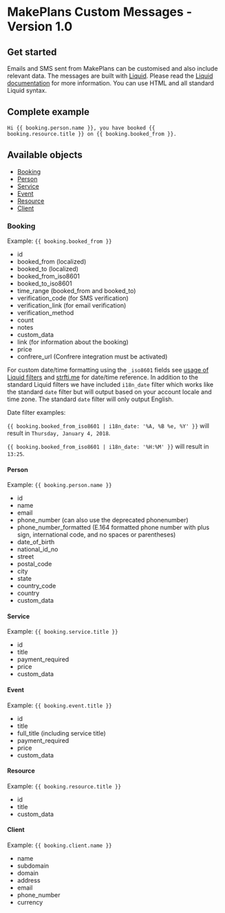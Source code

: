 # MakePlans Custom Messages - Version 1.0

## Get started

Emails and SMS sent from MakePlans can be customised and also include relevant data. The messages are built with [Liquid](http://liquidmarkup.org). Please read the [Liquid documentation](https://github.com/Shopify/liquid/wiki) for more information. You can use HTML and all standard Liquid syntax.

## Complete example

```
Hi {{ booking.person.name }}, you have booked {{ booking.resource.title }} on {{ booking.booked_from }}.
```

## Available objects

* [Booking](#booking)
* [Person](#person)
* [Service](#service)
* [Event](#event)
* [Resource](#resoure)
* [Client](#client)

### Booking

Example: `{{ booking.booked_from }}`

* id
* booked_from (localized)
* booked_to (localized)
* booked_from_iso8601
* booked_to_iso8601
* time_range (booked_from and booked_to)
* verification_code (for SMS verification)
* verification_link (for email verification)
* verification_method
* count
* notes
* custom_data
* link (for information about the booking)
* price
* confrere_url (Confrere integration must be activated)

For custom date/time formatting using the `_iso8601` fields see [usage of Liquid filters](https://docs.shopify.com/themes/liquid-documentation/filters/additional-filters#date) and [strfti.me](http://www.strfti.me) for date/time reference. In addition to the standard Liquid filters we have included `i18n_date` filter which works like the standard `date` filter but will output based on your account locale and time zone. The standard `date` filter will only output English.

Date filter examples:

`{{ booking.booked_from_iso8601 | i18n_date: '%A, %B %e, %Y' }}` will result in `Thursday, January 4, 2018`.

`{{ booking.booked_from_iso8601 | i18n_date: '%H:%M' }}` will result in `13:25`.

#### Person

Example: `{{ booking.person.name }}`

* id
* name
* email
* phone_number (can also use the deprecated phonenumber)
* phone_number_formatted (E.164 formatted phone number with plus sign, international code, and no spaces or parentheses)
* date_of_birth
* national_id_no
* street
* postal_code
* city
* state
* country_code
* country
* custom_data

#### Service

Example: `{{ booking.service.title }}`

* id
* title
* payment_required
* price
* custom_data

#### Event

Example: `{{ booking.event.title }}`

* id
* title
* full_title (including service title)
* payment_required
* price
* custom_data

#### Resource

Example: `{{ booking.resource.title }}`

* id
* title
* custom_data

#### Client

Example: `{{ booking.client.name }}`

* name
* subdomain
* domain
* address
* email
* phone_number
* currency